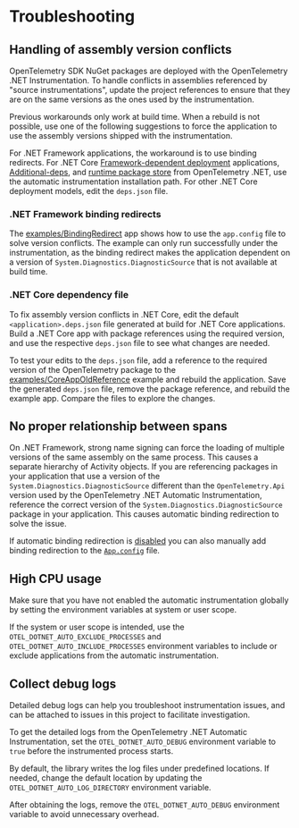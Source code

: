 # Troubleshooting

## Handling of assembly version conflicts

OpenTelemetry SDK NuGet packages are deployed with the OpenTelemetry .NET Instrumentation.
To handle conflicts in assemblies referenced by "source instrumentations", update the project
references to ensure that they are on the same versions as the ones used by the instrumentation.

Previous workarounds only work at build time. When a rebuild is not possible, use one of the
following suggestions to force the application to use the assembly versions shipped with the
instrumentation.

For .NET Framework applications, the workaround is to use binding redirects. For .NET Core
[Framework-dependent deployment](https://docs.microsoft.com/en-us/dotnet/core/deploying/deploy-with-vs?tabs=vs156#framework-dependent-deployment)
applications,
[Additional-deps](https://github.com/dotnet/runtime/blob/main/docs/design/features/additional-deps.md),
and [runtime package store](https://docs.microsoft.com/en-us/dotnet/core/deploying/runtime-store)
from OpenTelemetry .NET, use the automatic instrumentation installation path. For other .NET Core
deployment models, edit the `deps.json` file.

### .NET Framework binding redirects

The [examples/BindingRedirect](./../examples/BindingRedirect/) app shows how
to use the `app.config` file to solve version conflicts.
The example can only run successfully under the instrumentation, as the
binding redirect makes the application dependent on a version of `System.Diagnostics.DiagnosticSource`
that is not available at build time.

### .NET Core dependency file

To fix assembly version conflicts in .NET Core, edit the default `<application>.deps.json` file
generated at build for .NET Core applications. Build a .NET Core app with package
references using the required version, and use the respective `deps.json` file to see what changes
are needed.

To test your edits to the `deps.json` file, add a reference to the required version of the OpenTelemetry
package to the [examples/CoreAppOldReference](./../examples/CoreAppOldReference/) example and rebuild the
application. Save the generated `deps.json` file, remove the package reference, and rebuild the
example app. Compare the files to explore the changes.

## No proper relationship between spans

On .NET Framework, strong name signing can force the loading of multiple versions
of the same assembly on the same process. This causes a separate hierarchy of
Activity objects. If you are referencing packages in your application that use a
version of the `System.Diagnostics.DiagnosticSource` different than the `OpenTelemetry.Api`
version used by the OpenTelemetry .NET Automatic Instrumentation, reference the correct version of the `System.Diagnostics.DiagnosticSource` package in your application.
This causes automatic binding redirection to solve the issue.

If automatic binding redirection is [disabled](https://docs.microsoft.com/en-us/dotnet/framework/configure-apps/how-to-enable-and-disable-automatic-binding-redirection)
you can also manually add binding redirection to the [`App.config`](../examples/BindingRedirect/App.config) file.

## High CPU usage

Make sure that you have not enabled the automatic instrumentation globally
by setting the environment variables at system or user scope.

If the system or user scope is intended, use the `OTEL_DOTNET_AUTO_EXCLUDE_PROCESSES`
and `OTEL_DOTNET_AUTO_INCLUDE_PROCESSES` environment variables to include or exclude
applications from the automatic instrumentation.

## Collect debug logs

Detailed debug logs can help you troubleshoot instrumentation issues, and can be
attached to issues in this project to facilitate investigation.

To get the detailed logs from the OpenTelemetry .NET Automatic Instrumentation, set
the `OTEL_DOTNET_AUTO_DEBUG` environment variable to `true` before the
instrumented process starts.

By default, the library writes the log files under predefined locations. If needed,
change the default location by updating the `OTEL_DOTNET_AUTO_LOG_DIRECTORY`
environment variable.

After obtaining the logs, remove the `OTEL_DOTNET_AUTO_DEBUG`
environment variable to avoid unnecessary overhead.
